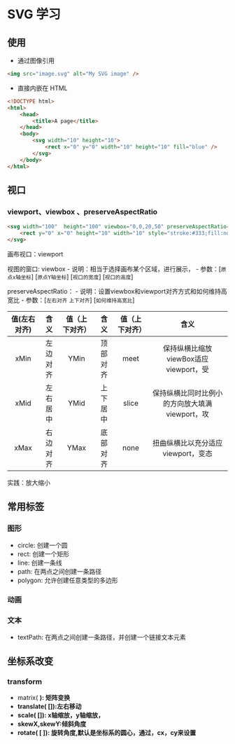 # SVG 学习

## 使用

-   通过图像引用

```html
<img src="image.svg" alt="My SVG image" />
```

-   直接内嵌在 HTML

```html
<!DOCTYPE html>
<html>
    <head>
        <title>A page</title>
    </head>
    <body>
        <svg width="10" height="10">
            <rect x="0" y="0" width="10" height="10" fill="blue" />
        </svg>
    </body>
</html>
```
## 视口

### viewport、viewbox 、preserveAspectRatio
```html
<svg width="100"  height="100" viewbox="0,0,20,50" preserveAspectRatio="xMidYMid meet">
    <rect y="0" x="0" height="10" width="10" style="stroke:#333;fill:none" />
</svg>
```
画布视口：viewport

视图的窗口: viewbox 
    - 说明：相当于选择画布某个区域，进行展示，
    - 参数：[`原点x轴坐标`] [`原点Y轴坐标`] [`视口的宽度`] [`视口的高度`]

preserveAspectRatio：
    - 说明：设置viewbox和viewport对齐方式和如何维持高宽比
    - 参数：[`左右对齐` `上下对齐`] [`如何维持高宽比`]

| 值(左右对齐) | 含义 |  值（上下对齐） | 含义 |  值（上下对齐） | 含义 | 
| :-----:| :----: |  :-----:| :----: | :-----:| :----: | 
| xMin | 左边对齐|  YMin | 顶部对齐| meet | 保持纵横比缩放viewBox适应viewport，受| 
| xMid | 左右居中 | YMid | 上下居中 | slice | 保持纵横比同时比例小的方向放大填满viewport，攻 | 
| xMax | 右边对齐 | YMax | 底部对齐 | none | 扭曲纵横比以充分适应viewport，变态 | 



实践：放大缩小




## 常用标签

### 图形

-   circle: 创建一个圆
-   rect: 创建一个矩形
-   line: 创建一条线
-   path: 在两点之间创建一条路径
-   polygon: 允许创建任意类型的多边形


### 动画


### 文本
-   textPath: 在两点之间创建一条路径，并创建一个链接文本元素


## 坐标系改变


### transform 
- matrix(<a> <b> <c> <d> <e> <f>): 矩阵变换
- translate(<tx> [<ty>]):左右移动
- scale(<sx> [<sy>]): x轴缩放，y轴缩放，
- skewX,skewY:倾斜角度
-  rotate(<rotate-angle> [<cx> <cy>]): 旋转角度,默认是坐标系的圆心，通过，cx，cy来设置

